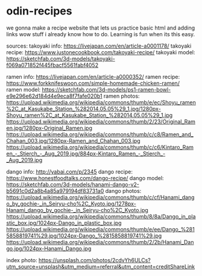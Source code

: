 # odin-recipes

we gonna make a recipe website that lets us practice basic html and adding links wow stuff i already know how to do. Learning is fun when its this easy.

sources:
takoyaki info: https://livejapan.com/en/article-a0001178/
takoyaki recipe: https://www.justonecookbook.com/takoyaki-recipe/
takoyaki model: https://sketchfab.com/3d-models/takoyaki-f069a071852f445fbacf5561fabf4052

ramen info: https://livejapan.com/en/article-a0000352/
ramen recipe: https://www.forkknifeswoon.com/simple-homemade-chicken-ramen/
ramen model: https://sketchfab.com/3d-models/ps1-ramen-bowl-e9e296e62d184d4e9eca8f7fafe020b1
ramen photos: https://upload.wikimedia.org/wikipedia/commons/thumb/e/ec/Shoyu_ramen%2C_at_Kasukabe_Station_%282014.05.05%29_1.jpg/1280px-Shoyu_ramen%2C_at_Kasukabe_Station_%282014.05.05%29_1.jpg
https://upload.wikimedia.org/wikipedia/commons/thumb/2/23/Original_Ramen.jpg/1280px-Original_Ramen.jpg
https://upload.wikimedia.org/wikipedia/commons/thumb/c/c8/Ramen_and_Chahan_003.jpg/1280px-Ramen_and_Chahan_003.jpg
https://upload.wikimedia.org/wikipedia/commons/thumb/c/c6/Kintaro_Ramen_-_Stierch_-_Aug_2019.jpg/884px-Kintaro_Ramen_-_Stierch_-_Aug_2019.jpg

dango info: http://yabai.com/p/2345
dango recipe: https://www.honestfoodtalks.com/dango-recipe/
dango model: https://sketchfab.com/3d-models/hanami-dango-v2-b5691c0d2a8b4a85a979194df83731a0
dango photos: https://upload.wikimedia.org/wikipedia/commons/thumb/c/cf/Hanami_dango_by_gochie-_in_Seiryu-cho%2C_Kyoto.jpg/1278px-Hanami_dango_by_gochie-_in_Seiryu-cho%2C_Kyoto.jpg
https://upload.wikimedia.org/wikipedia/commons/thumb/8/8a/Dango_in_plastic_box.jpg/1024px-Dango_in_plastic_box.jpg
https://upload.wikimedia.org/wikipedia/commons/thumb/e/ee/Dango_%2815858819741%29.jpg/1024px-Dango_%2815858819741%29.jpg
https://upload.wikimedia.org/wikipedia/commons/thumb/2/2b/Hanami_Dango.jpg/1024px-Hanami_Dango.jpg


index photo: https://unsplash.com/photos/2cdvYh6ULCs?utm_source=unsplash&utm_medium=referral&utm_content=creditShareLink
